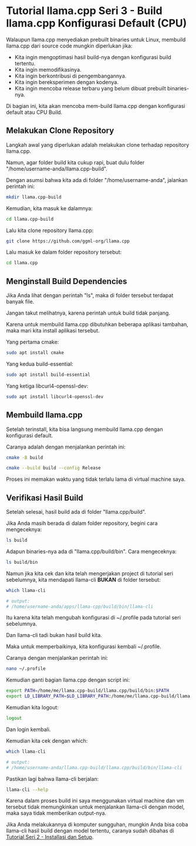 # Tutorial llama.cpp Seri 3 - Build llama.cpp Konfigurasi Default (CPU)

Walaupun llama.cpp menyediakan prebuilt binaries untuk Linux, membuild llama.cpp dari source code mungkin diperlukan jika:

-   Kita ingin mengoptimasi hasil build-nya dengan konfigurasi build tertentu.
-   Kita ingin memodifikasinya.
-   Kita ingin berkontribusi di pengembangannya.
-   Kita ingin bereksperimen dengan kodenya.
-   Kita ingin mencoba release terbaru yang belum dibuat prebuilt binaries-nya.

Di bagian ini, kita akan mencoba mem-build llama.cpp dengan konfigurasi default atau CPU Build.

## Melakukan Clone Repository

Langkah awal yang diperlukan adalah melakukan clone terhadap repository llama.cpp.

Namun, agar folder build kita cukup rapi, buat dulu folder "/home/username-anda/llama.cpp-build".

Dengan asumsi bahwa kita ada di folder "/home/username-anda", jalankan perintah ini:

```bash
mkdir llama.cpp-build
```

Kemudian, kita masuk ke dalamnya:

```bash
cd llama.cpp-build
```

Lalu kita clone repository llama.cpp:

```bash
git clone https://github.com/ggml-org/llama.cpp
```

Lalu masuk ke dalam folder repository tersebut:

```bash
cd llama.cpp
```

## Menginstall Build Dependencies

Jika Anda lihat dengan perintah "ls", maka di folder tersebut terdapat banyak file.

Jangan takut melihatnya, karena perintah untuk build tidak panjang.

Karena untuk membuild llama.cpp dibutuhkan beberapa aplikasi tambahan, maka mari kita install aplikasi tersebut.

Yang pertama cmake:

```bash
sudo apt install cmake
```

Yang kedua build-essential:

```bash
sudo apt install build-essential
```

Yang ketiga libcurl4-openssl-dev:

```bash
sudo apt install libcurl4-openssl-dev
```

## Membuild llama.cpp

Setelah terinstall, kita bisa langsung membuild llama.cpp dengan konfigurasi default.

Caranya adalah dengan menjalankan perintah ini:

```bash
cmake -B build

cmake --build build --config Release
```

Proses ini memakan waktu yang tidak terlalu lama di virtual machine saya.

## Verifikasi Hasil Build

Setelah selesai, hasil build ada di folder "llama.cpp/build".

Jika Anda masih berada di dalam folder repository, begini cara mengeceknya:

```bash
ls build
```

Adapun binaries-nya ada di "llama.cpp/build/bin". Cara mengeceknya:

```bash
ls build/bin
```

Namun jika kita cek dan kita telah mengerjakan project di tutorial seri sebelumnya, kita mendapati llama-cli **BUKAN** di folder tersebut:

```bash
which llama-cli

# output:
# /home/username-anda/apps/llama-cpp/build/bin/llama-cli
```

Itu karena kita telah mengubah konfigurasi di ~/.profile pada tutorial seri sebelumnya.

Dan llama-cli tadi bukan hasil build kita.

Maka untuk memperbaikinya, kita konfigurasi kembali ~/.profile.

Caranya dengan menjalankan perintah ini:

```bash
nano ~/.profile
```

Kemudian ganti bagian llama.cpp dengan script ini:

```bash
export PATH=/home/me/llama.cpp-build/llama.cpp/build/bin:$PATH
export LD_LIBRARY_PATH=$LD_LIBRARY_PATH:/home/me/llama.cpp-build/llama.cpp/build/bin
```

Kemudian kita logout:

```bash
logout
```

Dan login kembali.

Kemudian kita cek dengan which:

```bash
which llama-cli

# output:
# /home/username-anda/llama.cpp-build/llama.cpp/build/bin/llama-cli
```

Pastikan lagi bahwa llama-cli berjalan:

```bash
llama-cli --help
```

Karena dalam proses build ini saya menggunakan virtual machine dan vm tersebut tidak memungkinkan untuk menjalankan llama-cli dengan model, maka saya tidak memberikan output-nya.

Jika Anda melakukannya di komputer sungguhan, mungkin Anda bisa coba llama-cli hasil build dengan model tertentu, caranya sudah dibahas di [Tutorial Seri 2 - Installasi dan Setup](https://rakifsul.github.io/tutorial-llamacpp-seri-2-installasi-dan-setup.html).